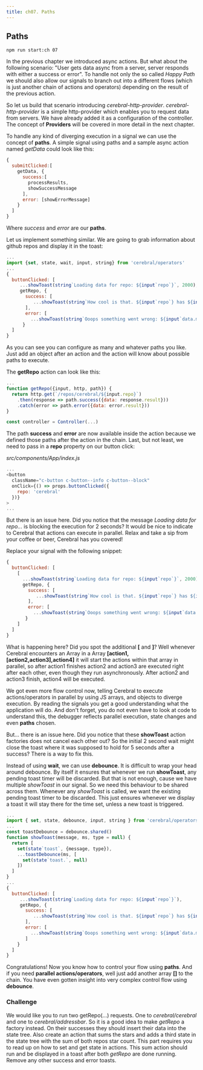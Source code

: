 ```yaml
---
title: ch07. Paths
---
```


## Paths

`npm run start:ch 07`

In the previous chapter we introduced async actions. But what about the following scenario: "User gets data async from a server, server responds with either a success or error". To handle not only the so called *Happy Path* we should also allow our signals to branch out into a different flows (which is just another chain of actions and operators) depending on the result of the previous action.

So let us build that scenario introducing *cerebral-http-provider*. *cerebral-http-provider* is a simple http-provider which enables you to request data from servers. We have already added it as a configuration of the controller. The concept of **Providers** will be covered in more detail in the next chapter.

To handle any kind of diverging execution in a signal we can use the concept of **paths**. A simple signal using paths and a sample async action named *getData* could look like this:

```js
{
  submitClicked:[
    getData, {
      success:[
        processResults,
        showSuccessMessage
      ],
      error: [showErrorMessage]
    }
  ]
}
```

Where *success* and *error* are our **paths**.

Let us implement something similar. We are going to grab information about github repos and display it in the toast:

```js
...
import {set, state, wait, input, string} from 'cerebral/operators'
...
{
  buttonClicked: [
     ...showToast(string`Loading data for repo: ${input`repo`}`, 2000),
     getRepo, {
       success: [
          ...showToast(string`How cool is that. ${input`repo`} has ${input`data.subscribers_count`} subscribers and ${input`data.stargazers_count`} stars!`, 5000, 'success')
       ],
       error: [
         ...showToast(string`Ooops something went wrong: ${input`data.message`}`, 5000, 'error')]
      }
  ]
}
```

As you can see you can configure as many and whatever paths you like. Just add an object after an action and the action will know about possible paths to execute.

The **getRepo** action can look like this:

```js
...
function getRepo({input, http, path}) {
  return http.get(`/repos/cerebral/${input.repo}`)
    .then(response => path.success({data: response.result}))
    .catch(error => path.error({data: error.result}))
}

const controller = Controller(...)
```

The path **success** and **error** are now available inside the action because we defined those paths after the action in the chain. Last, but not least, we need to pass in a **repo** property on our button click:

*src/components/App/index.js*
```js
...
<button
  className="c-button c-button--info c-button--block"
  onClick={() => props.buttonClicked({
    repo: 'cerebral'
  })}
>
...
```

But there is an issue here. Did you notice that the message *Loading data for repo...* is blocking the execution for 2 seconds? It would be nice to indicate to Cerebral that actions can execute in parallel. Relax and take a sip from your coffee or beer, Cerebral has you covered!

Replace your signal with the following snippet:

```js
{
  buttonClicked: [
    [
      ...showToast(string`Loading data for repo: ${input`repo`}`, 2000),
      getRepo, {
        success: [
           ...showToast(string`How cool is that. ${input`repo`} has ${input`data.subscribers_count`} subscribers and ${input`data.stargazers_count`} stars!`, 5000, 'success')
        ],
        error: [
          ...showToast(string`Ooops something went wrong: ${input`data.message`}`, 5000, 'error')]
       }  
    ]
  ]
}
```

What is happening here? Did you spot the additional **[** and **]**? Well whenever Cerebral encounters an Array in a Array  **[action1,[action2,action3],action4]** it will start the actions within that array in parallel, so after action1 finishes action2 and action3 are executed right after each other, even though they run asynchronously. After action2 and action3 finish, action4 will be executed.

We got even more flow control now, telling Cerebral to execute actions/operators in parallel by using JS arrays, and objects to diverge execution. By reading the signals you get a good understanding what the application will do. And don't forget, you do not even have to look at code to understand this, the debugger reflects parallel execution, state changes and even **paths** chosen.

But... there is an issue here. Did you notice that these **showToast** action factories does not cancel each other out? So the initial 2 second wait might close the toast where it was supposed to hold for 5 seconds after a success? There is a way to fix this.

Instead of using **wait**, we can use **debounce**. It is difficult to wrap your head around debounce. By itself it ensures that whenever we run **showToast**, any pending toast timer will be discarded. But that is not enough, cause we have multiple *showToast* in our signal. So we need this behaviour to be shared across them. Whenever any *showToast* is called, we want the existing pending toast timer to be discarded. This just ensures whenever we display a toast it will stay there for the time set, unless a new toast is triggered.

```js
...
import { set, state, debounce, input, string } from 'cerebral/operators'
...
const toastDebounce = debounce.shared()
function showToast(message, ms, type = null) {
  return [
    set(state`toast`, {message, type}),
    ...toastDebounce(ms, [
      set(state`toast.`, null)
    ])
  ]
}
...
{
  buttonClicked: [
     ...showToast(string`Loading data for repo: ${input`repo`}`),
     getRepo, {
       success: [
          ...showToast(string`How cool is that. ${input`repo`} has ${input`data.subscribers_count`} subscribers and ${input`data.stargazers_count`} stars!`, 'success')
       ],
       error: [
         ...showToast(string`Ooops something went wrong: ${input`data.message`}`, 'error')
       ]
    }
  ]
}
```

Congratulations! Now you know how to control your flow using **paths**. And if you need **parallel actions/operators**, well just add another array **[]** to the chain. You have even gotten insight into very complex control flow using **debounce**.

### Challenge

We would like you to run two getRepo(...) requests. One to *cerebral/cerebral* and one to *cerebral/addressbar*. So it is a good idea to make *getRepo* a factory instead. On their successes they should insert their data into the state tree. Also create an action that sums the stars and adds a third state in the state tree with the sum of both repos star count. This part requires you to read up on how to set and get state in actions. This sum action should run and be displayed in a toast after both *getRepo* are done running. Remove any other success and error toasts.
